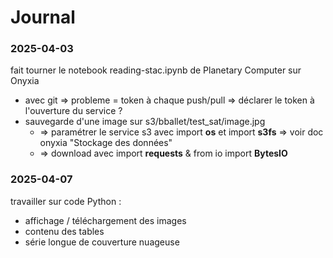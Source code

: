 # Journal

### 2025-04-03
fait tourner le notebook reading-stac.ipynb de Planetary Computer sur Onyxia  
  * avec git => probleme = token à chaque push/pull => déclarer le token à l'ouverture du service ?  
  * sauvegarde d'une image sur s3/bballet/test_sat/image.jpg  
    * => paramétrer le service s3 avec import **os** et import **s3fs** => voir doc onyxia "Stockage des données"  
    * => download avec import **requests** & from io import **BytesIO**  

### 2025-04-07
travailler sur code Python :
  * affichage / téléchargement des images
  * contenu des tables
  * série longue de couverture nuageuse


